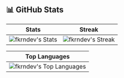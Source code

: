 ## 📊 GitHub Stats

| Stats | Streak |
|-------|--------|
| ![fkrndev's Stats](https://github-readme-stats.vercel.app/api?username=fkrndev&theme=tokyonight&show_icons=true&hide_border=false&count_private=true) | ![fkrndev's Streak](https://github-readme-streak-stats.herokuapp.com/?user=fkrndev&theme=tokyonight&hide_border=false) |

| Top Languages |
|---------------|
| ![fkrndev's Top Languages](https://github-readme-stats.vercel.app/api/top-langs/?username=fkrndev&theme=tokyonight&show_icons=true&hide_border=false&layout=compact) |
